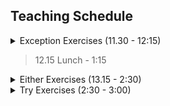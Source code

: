 ## Teaching Schedule
<details>
<summary>Exception Exercises (11.30 - 12:15)</summary>

- [ ] Presentation + setup (10 mins)
- [ ] getName (2 minute + 1)  
- [ ] getAge (5 mins + 1)
- [ ] createPerson (2 mins + 1)

> explain collect in REPL (7 mins)

- [ ] createValidPeople (5 mins + 1)
  - [ ] option (3 mins)
  - [ ] sentinel value

- [ ] collectErrors (5 mins +1)
 - [ ] option (3 mins)
 - [ ] custom exception
</details>

> 12.15 Lunch - 1:15

<details>
<summary>Either Exercises (13.15 - 2:30)</summary>

 - [ ] Presentation + REPL (15 mins)
 - [ ] getName (2 mins + 1)
 - [ ] getAge (5 mins + 1)
 - [ ] createPerson (2 min + 1)
 - [ ] createPerson2 (4 min + 1)
 - [ ] makeNameUpperCase (3 mins + 1)
 - [ ] createPersonAndShow (5 mins + 1)
 - [ ] createValidPeople (3 mins + 1)
 - [ ] collectErrors (3 min + 1)
 - [ ] Answer why eithers and complete preso (2 mins)
</details>

<details>
<summary>Try Exercises (2:30 - 3:00)</summary>

 - [ ] parseIntSafe
 - [ ] parseBooleanSafe
 - [ ] increment (2 mins)

 - [ ] tryToEither
 - [ ] tryToOption (2 mins)

 - [ ] create Employee + remove import (2 mins)
 - [ ] mkEmployee (5 mins)
 - [ ] fileToEmployees (1 min)
</details>
